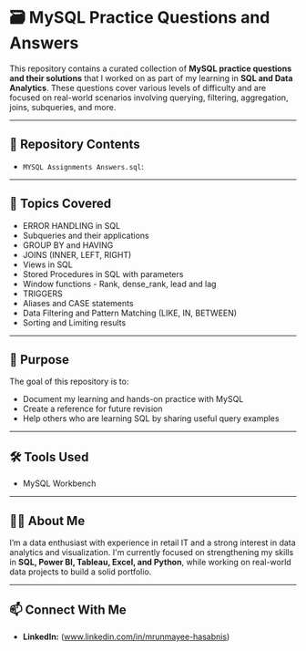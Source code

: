 # 🗃️ MySQL Practice Questions and Answers

This repository contains a curated collection of **MySQL practice questions and their solutions** that I worked on as part of my learning in **SQL and Data Analytics**. These questions cover various levels of difficulty and are focused on real-world scenarios involving querying, filtering, aggregation, joins, subqueries, and more.

---

## 📂 Repository Contents

- `MYSQL Assignments Answers.sql`:  

---

## 🧠 Topics Covered

- ERROR HANDLING in SQL
- Subqueries and their applications
- GROUP BY and HAVING
- JOINS (INNER, LEFT, RIGHT)
- Views in SQL
- Stored Procedures in SQL with parameters
- Window functions - Rank, dense_rank, lead and lag
- TRIGGERS
- Aliases and CASE statements
- Data Filtering and Pattern Matching (LIKE, IN, BETWEEN)
- Sorting and Limiting results

---

## 🎯 Purpose

The goal of this repository is to:

- Document my learning and hands-on practice with MySQL
- Create a reference for future revision
- Help others who are learning SQL by sharing useful query examples

---

## 🛠️ Tools Used

- MySQL Workbench 

---

## 👨‍💻 About Me

I’m a data enthusiast with experience in retail IT and a strong interest in data analytics and visualization. I'm currently focused on strengthening my skills in **SQL, Power BI, Tableau, Excel, and Python**, while working on real-world data projects to build a solid portfolio.

---

## 📫 Connect With Me

- **LinkedIn:** (www.linkedin.com/in/mrunmayee-hasabnis) 


